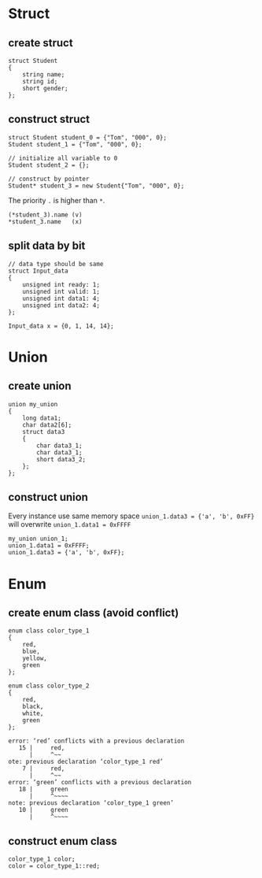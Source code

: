 # Struct
## create struct
```
struct Student
{
    string name;
    string id;
    short gender;
};
```
## construct struct
```
struct Student student_0 = {"Tom", "000", 0};
Student student_1 = {"Tom", "000", 0};

// initialize all variable to 0
Student student_2 = {};

// construct by pointer
Student* student_3 = new Student{"Tom", "000", 0};
```

The priority `.` is higher than `*`.
```
(*student_3).name (v)
*student_3.name   (x)
```

## split data by bit
```
// data type should be same
struct Input_data
{
    unsigned int ready: 1;
    unsigned int valid: 1;
    unsigned int data1: 4;
    unsigned int data2: 4;
};

Input_data x = {0, 1, 14, 14};
```

# Union
## create union
```
union my_union
{
    long data1;
    char data2[6];
    struct data3
    {
        char data3_1;
        char data3_1;
        short data3_2;
    };
};
```
## construct union
Every instance use same memory space
`union_1.data3 = {'a', 'b', 0xFF}` will overwrite `union_1.data1 = 0xFFFF`
```
my_union union_1;
union_1.data1 = 0xFFFF;
union_1.data3 = {'a', 'b', 0xFF};
```

# Enum
## create enum class (avoid conflict)
```
enum class color_type_1
{
    red,
    blue,
    yellow,
    green
};

enum class color_type_2
{
    red,
    black,
    white,
    green
};
```
```
error: ‘red’ conflicts with a previous declaration
   15 |     red,
      |     ^~~
ote: previous declaration ‘color_type_1 red’
    7 |     red,
      |     ^~~
error: ‘green’ conflicts with a previous declaration
   18 |     green
      |     ^~~~~
note: previous declaration ‘color_type_1 green’
   10 |     green
      |     ^~~~~
```
## construct enum class
```
color_type_1 color;
color = color_type_1::red;
```